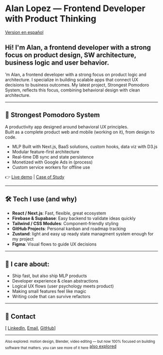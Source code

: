 # Alan Lopez — Frontend Developer with Product Thinking

[Version en español](./README.es.md)

## Hi! I'm Alan, a frontend developer with a strong focus on product design, SW architecture, business logic and user behavior.

’m Alan, a frontend developer with a strong focus on product logic and architecture. I specialize in building scalable apps that connect UX decisions to business outcomes.
My latest project, Strongest Pomodoro System, reflects this focus, combining behavioral design with clean architecture.

---

## 🚀 Strongest Pomodoro System

A productivity app designed around behavioral UX principles.  
Built as a complete product web and mobile (working on it), from design to code.

- MLP Built with Next.js, BaaS solutions, custom hooks, data viz with D3.js
- Modular feature-first architecture
- Real-time DB sync and state persistence
- Monetized with Google Ads in (process)
- Custom service workers for offline use

👉 [Live demo](https://strongest-pomodoro.vercel.app/) | [Case of Study](./docs/case-studies/strongest-pomodoro-system.md)

---

## 🛠️ Tech I use (and why)

- **React / Next.js**: Fast, flexible, great ecosystem
- **Firebase & Supabase**: Easy backend to validate ideas quickly
- **Tailwind / CSS Modules**: Component-friendly styling
- **GitHub Projects**: Personal kanban and roadmap tracking
- **Zustand**: light and easy up ready state managment system enough for my project
- **Figma**: Visual flows to guide UX decisions

---

## 🧠 I care about:

- Ship fast, but also ship MLP products
- Developer experience & clean abstractions
- Logical UX flows (user psychology meets product)
- Making small features feel like magic
- Writing code that can survive refactors

---

## 💬 Contact

[ [LinkedIn](https://www.linkedin.com/in/alan-lopez-frontend-developer/), [Email](mailto:alan_lopezrey9822@outlook.com), [GitHub](https://github.com/AlanLopRey)]

---

<sub>Also explored: motion design, Blender, video editing — but now 100% focused on building software that matters. you can see more of it here</sub>
[also explored](./also_explored/also_explored.md)
